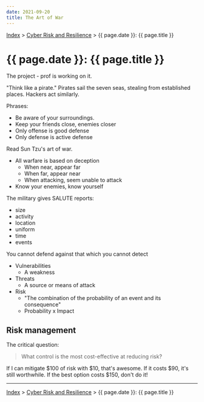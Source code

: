 ```yaml
---
date: 2021-09-20
title: The Art of War
---
```


[Index](../../../index.md) > [Cyber Risk and Resilience](./index.md) > {{ page.date }}: {{ page.title }}

# {{ page.date }}: {{ page.title }}

The project - prof is working on it.

"Think like a pirate." Pirates sail the seven seas, stealing from established places. Hackers act similarly.

Phrases:

- Be aware of your surroundings.
- Keep your friends close, enemies closer
- Only offense is good defense
- Only defense is active defense

Read Sun Tzu's art of war.

- All warfare is based on deception
    - When near, appear far
    - When far, appear near
    - When attacking, seem unable to attack
- Know your enemies, know yourself

The military gives SALUTE reports:

- size
- activity
- location
- uniform
- time
- events

You cannot defend against that which you cannot detect

- Vulnerabilities
    - A weakness
- Threats
    - A source or means of attack
- Risk
    - "The combination of the probability of an event and its consequence"
    - Probability x Impact

## Risk management

The critical question:

> What control is the most cost-effective at reducing risk?

If I can mitigate $100 of risk with $10, that's awesome. If it costs $90, it's still worthwhile. If the best option costs $150, don't do it!

---

[Index](../../../index.md) > [Cyber Risk and Resilience](./index.md) > {{ page.date }}: {{ page.title }}
